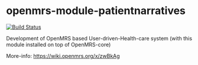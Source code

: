 openmrs-module-patientnarratives
================================

[![Build Status](https://travis-ci.org/harshadura/openmrs-module-patientnarratives.png?branch=master)](https://travis-ci.org/harshadura/openmrs-module-patientnarratives)

Development of OpenMRS based User-driven-Health-care system (with this module installed on top of OpenMRS-core)

More-info: https://wiki.openmrs.org/x/zwBkAg
